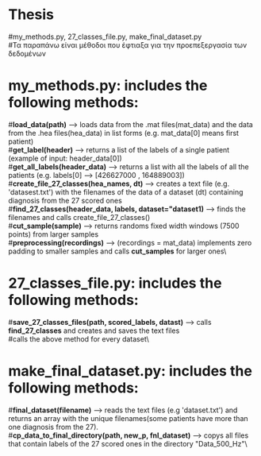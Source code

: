 # Thesis

#my_methods.py, 27_classes_file.py, make_final_dataset.py\
#Τα παραπάνω είναι μέθοδοι που έφτιαξα για την προεπεξεργασία των δεδομένων
# my_methods.py: includes the following methods: 
  #<b>load_data(path)</b> --> loads data from the .mat files(mat_data) and the data from the .hea files(hea_data) in list forms (e.g. mat_data[0] means first patient)\
  #<b>get_label(header)</b> --> returns a list of the labels of a single patient (example of input: header_data[0])\
  #<b>get_all_labels(header_data)</b> --> returns a list with all the labels of all the patients (e.g. labels[0] --> [426627000 , 164889003])\
  #<b>create_file_27_classes(hea_names, dt)</b> --> creates a text file (e.g. 'datasest.txt') with the filenames of the data of a dataset (dt) containing diagnosis from the 27 scored ones\
  #<b>find_27_classes(header_data, labels, dataset="dataset1)</b> --> finds the filenames and calls create_file_27_classes()\
  #<b>cut_sample(sample)</b> --> returns randoms fixed width windows (7500 points) from larger samples\
  #<b>preprocessing(recordings)</b> --> (recordings = mat_data) implements zero padding to smaller samples and calls <b>cut_samples</b> for larger ones\

# 27_classes_file.py: includes the following methods:
  #<b>save_27_classes_files(path, scored_labels, datast)</b> --> calls <b>find_27_classes</b> and creates and saves the text files\
  #calls the above method for every dataset\

# make_final_dataset.py: includes the following methods:
#<b>final_dataset(filename)</b> --> reads the text files (e.g 'dataset.txt') and returns an array with the unique filenames(some patients have more than one diagnosis from the 27).\
#<b>cp_data_to_final_directory(path, new_p, fnl_dataset)</b> --> copys all files that contain labels of the 27 scored ones in the directory "Data_500_Hz"\
